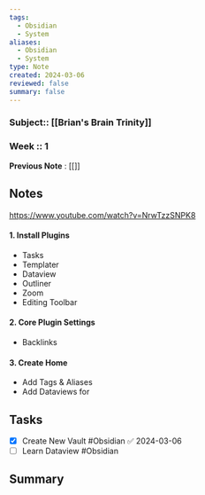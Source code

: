 ```yaml
---
tags:
  - Obsidian
  - System
aliases:
  - Obsidian
  - System
type: Note
created: 2024-03-06
reviewed: false
summary: false
---
```

### Subject:: [[Brian's Brain Trinity]]
### Week :: 1
**Previous Note** : [[]]

## Notes
https://www.youtube.com/watch?v=NrwTzzSNPK8

#### 1. Install Plugins 
- Tasks
- Templater
- Dataview
- Outliner
- Zoom
- Editing Toolbar

#### 2. Core Plugin Settings
- Backlinks

#### 3. Create Home
- Add Tags & Aliases
- Add Dataviews for 


## Tasks
- [x] Create New Vault #Obsidian ✅ 2024-03-06
- [ ] Learn Dataview #Obsidian 

## Summary